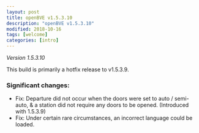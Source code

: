 ```yaml
---
layout: post
title: openBVE v1.5.3.10
description: "openBVE v1.5.3.10"
modified: 2018-10-16
tags: [welcome]
categories: [intro]
---
```


*Version 1.5.3.10*

This build is primarily a hotfix release to v1.5.3.9.

### Significant changes:

* Fix: Departure did not occur when the doors were set to auto / semi-auto, & a station did not require any doors to be opened. (Introduced with 1.5.3.9)
* Fix: Under certain rare circumstances, an incorrect language could be loaded.